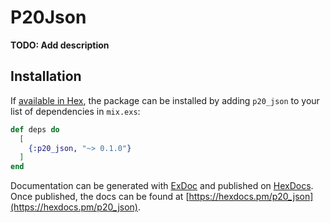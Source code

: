 # P20Json

**TODO: Add description**

## Installation

If [available in Hex](https://hex.pm/docs/publish), the package can be installed
by adding `p20_json` to your list of dependencies in `mix.exs`:

```elixir
def deps do
  [
    {:p20_json, "~> 0.1.0"}
  ]
end
```

Documentation can be generated with [ExDoc](https://github.com/elixir-lang/ex_doc)
and published on [HexDocs](https://hexdocs.pm). Once published, the docs can
be found at [https://hexdocs.pm/p20_json](https://hexdocs.pm/p20_json).

